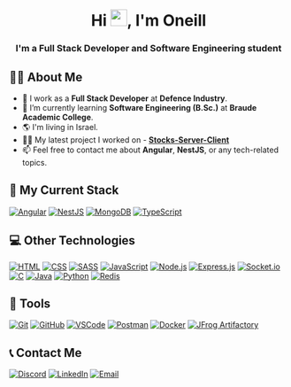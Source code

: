 <h1 align="center">Hi <a href="#"><img src="https://user-images.githubusercontent.com/66797449/153720384-ebe4addc-2296-4b09-905c-28d7752315f1.gif" width="30"></a>, I'm Oneill</h1>
<h3 align="center">I'm a Full Stack Developer and Software Engineering student</h3>

## 👨‍🎓 About Me

-   🔭 I work as a **Full Stack Developer** at **Defence Industry**.
-   🌱 I’m currently learning **Software Engineering (B.Sc.)** at **Braude Academic College**.
-   🌎 I'm living in Israel.
-   👨‍💻 My latest project I worked on - **[Stocks-Server-Client](https://github.com/Oneill19/Stocks-Server-Client)**
-   📫 Feel free to contact me about **Angular**, **NestJS**, or any tech-related topics. 

## 🚀 My Current Stack

[![Angular](https://img.shields.io/badge/Angular-0F0F11?style=for-the-badge&logo=angular&logoColor=white)](https://angular.dev/)
[![NestJS](https://img.shields.io/badge/NestJS-E0234E?style=for-the-badge&logo=nestjs&logoColor=white)](https://nestjs.com/)
[![MongoDB](https://img.shields.io/badge/MongoDB-47A248?style=for-the-badge&logo=mongodb&logoColor=white)](https://www.mongodb.com/)
[![TypeScript](https://img.shields.io/badge/TypeScript-3178C6?style=for-the-badge&logo=typescript&logoColor=white)](https://www.typescriptlang.org/)

## 💻 Other Technologies

[![HTML](https://img.shields.io/badge/HTML-E34F26?style=for-the-badge&logo=html5&logoColor=white)](#)
[![CSS](https://img.shields.io/badge/CSS-1572B6?style=for-the-badge&logo=css3&logoColor=white)](#)
[![SASS](https://img.shields.io/badge/SASS-CC6699?style=for-the-badge&logo=sass&logoColor=white)](https://sass-lang.com/)
[![JavaScript](https://img.shields.io/badge/JavaScript-F7DF1E?style=for-the-badge&logo=javascript&logoColor=black)](https://www.javascript.com/)
[![Node.js](https://img.shields.io/badge/Node.js-339933?style=for-the-badge&logo=node.js&logoColor=white)](https://nodejs.org/en)
[![Express.js](https://img.shields.io/badge/Express.js-000000?style=for-the-badge&logo=express&logoColor=white)](https://expressjs.com/)
[![Socket.io](https://img.shields.io/badge/Socket.io-010101?style=for-the-badge&logo=socket.io&logoColor=white)](https://socket.io/)
[![C](https://img.shields.io/badge/C-A8B9CC?style=for-the-badge&logo=c&logoColor=black)](#)
[![Java](https://img.shields.io/badge/Java-007396?style=for-the-badge&logo=java&logoColor=white)](https://www.java.com/en/)
[![Python](https://img.shields.io/badge/Python-3776AB?style=for-the-badge&logo=python&logoColor=white)](https://www.python.org/)
[![Redis](https://img.shields.io/badge/Redis-DC382D?style=for-the-badge&logo=redis&logoColor=white)](https://redis.io/)

## 🔧 Tools

[![Git](https://img.shields.io/badge/Git-F05032?style=for-the-badge&logo=git&logoColor=white)](https://git-scm.com/)
[![GitHub](https://img.shields.io/badge/GitHub-181717?style=for-the-badge&logo=github&logoColor=white)](https://github.com/)
[![VSCode](https://img.shields.io/badge/VSCode-007ACC?style=for-the-badge&logo=visualstudiocode&logoColor=white)](https://code.visualstudio.com/)
[![Postman](https://img.shields.io/badge/Postman-FF6C37?style=for-the-badge&logo=postman&logoColor=white)](https://www.postman.com/)
[![Docker](https://img.shields.io/badge/Docker-2496ED?style=for-the-badge&logo=docker&logoColor=white)](https://www.docker.com/)
[![JFrog Artifactory](https://img.shields.io/badge/Jfrog_Artifactory-40BE46?style=for-the-badge&logo=jfrog&logoColor=white)](https://jfrog.com/artifactory/)

<!--
## 📚 Currently Studying
-->

## 📞 Contact Me

[![Discord](https://img.shields.io/badge/Discord-5865F2?style=for-the-badge&logo=discord&logoColor=white)](https://discordapp.com/users/662637560279072789)
[![LinkedIn](https://img.shields.io/badge/LinkedIn-0077B5?style=for-the-badge&logo=linkedin&logoColor=white)](https://www.linkedin.com/in/oneill-panker/)
[![Email](https://img.shields.io/badge/Email-D14836?style=for-the-badge&logo=gmail&logoColor=white)](mailto:oneill.p.19@gmail.com)
